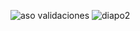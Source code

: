 ![aso validaciones](https://github.com/EnriqueVOZA/VozmedianoEnrique_PruebaTecnica_ASO/assets/92337660/298a481c-1ba7-4d18-9513-125e9f4e66c5)
![diapo2](https://github.com/EnriqueVOZA/VozmedianoEnrique_PruebaTecnica_ASO/assets/92337660/252a085e-302c-44ff-888a-cb2a042fd796)
